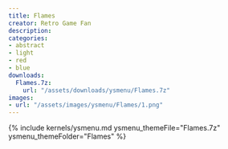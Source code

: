 ```yaml
---
title: Flames
creator: Retro Game Fan
description: 
categories:
- abstract
- light
- red
- blue
downloads:
  Flames.7z:
    url: "/assets/downloads/ysmenu/Flames.7z"
images:
- url: "/assets/images/ysmenu/Flames/1.png"
---
```


{% include kernels/ysmenu.md ysmenu_themeFile="Flames.7z" ysmenu_themeFolder="Flames" %}
